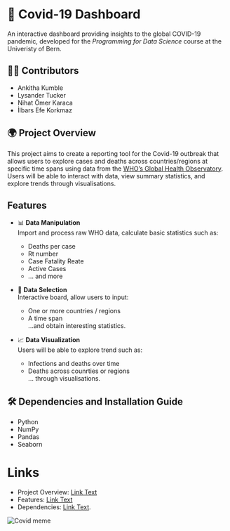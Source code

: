# 🦠 Covid-19 Dashboard 

An interactive dashboard providing insights to the global COVID-19 pandemic, developed for the *Programming for Data Science* course at the Univeristy of Bern. 

## 👨‍💻 Contributors 
- Ankitha Kumble
- Lysander Tucker
- Nihat Ömer Karaca
- İlbars Efe Korkmaz

## 🌍 Project Overview 

This project aims to create a reporting tool for the Covid-19 outbreak that allows users to explore cases and deaths across countries/regions at specific time spans using data from the [WHO’s Global Health Observatory](https://www.who.int/data/gho).
Users will be able to interact with data, view summary statistics, and explore trends through visualisations. 

## Features 
- 📊 **Data Manipulation**  
  Import and process raw WHO data, calculate basic statistics such as:
  - Deaths per case
  - Rt number
  - Case Fatality Reate
  - Active Cases
  - ... and more

- 🔎 **Data Selection**  
  Interactive board, allow users to input:
  - One or more countries / regions
  - A time span  
...and obtain interesting statistics.

- 📈 **Data Visualization**  
  Users will be able to explore trend such as: 
  - Infections and deaths over time
  - Deaths across counrties or regions  
 ... through visualisations.

## 🛠️ Dependencies and Installation Guide 
- Python  
- NumPy  
- Pandas  
- Seaborn  


# Links 
- Project Overview: [Link Text](#Project-Overview/)
- Features: [Link Text](#Features)
- Dependencies: [Link Text](#Dependencies-and-Installation-Guide ).

![Covid meme](https://www.graphicdesignforum.com/uploads/default/original/2X/b/bfda98588e18bedca5818e31c486b76349a3a926.jpeg)

